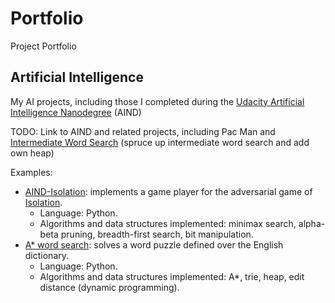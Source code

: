# Portfolio
Project Portfolio

## Artificial Intelligence

My AI projects, including those I completed during the [Udacity Artificial Intelligence Nanodegree](https://www.udacity.com/ai) (AIND)

TODO:
Link to AIND and related projects, including Pac Man and [Intermediate Word Search](https://github.com/py-in-the-sky/challenges/tree/master/intermediate_words_search_python) (spruce up intermediate word search and add own heap)

Examples:
* [AIND-Isolation](https://github.com/py-in-the-sky/AIND-Isolation): implements a game player for the adversarial game of [Isolation](https://en.wikipedia.org/wiki/Isola_(board_game)).
  * Language: Python.
  * Algorithms and data structures implemented: minimax search, alpha-beta pruning, breadth-first search, bit manipulation.
* [A\* word search](https://github.com/py-in-the-sky/challenges/tree/master/intermediate_words_search_python): solves a word puzzle defined over the English dictionary.
  * Language: Python.
  * Algorithms and data structures implemented: A\*, trie, heap, edit distance (dynamic programming).
